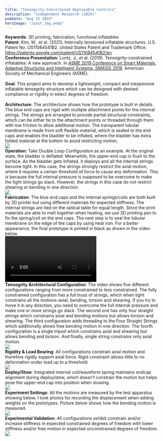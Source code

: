 ```yaml
---
title: "Tensegrity-Constrained Deployable Controls"
description: "Independent Research (2019)"
pubDate: "Aug 15 2019"
heroImage: "/post_img.webp"
---
```

<div class="py-2">
    <text class="text-lg">
        <b>Keywords</b>: 3D printing, fabrication, functional inflatables</br>
        <b>Patent</b>: Kim, W., et al. (2021). Internally tensioned inflatable structures. U.S. Patent No. US11084541B2. United States Patent and Trademark Office. <a href="https://patents.google.com/patent/US11084541B2/en" target="_blank"><u>https://patents.google.com/patent/US11084541B2/en</u></a></br>
        <b>Conference Presentation</b>: Luntz, J., et al. (2019). Tensegrity-constrained inflatables: A new approach. In <a href="https://event.asme.org/Events/media/library/resources/smasis/SMASIS-Final-Program.pdf" target="_blank"><u>ASME 2019 Conference on Smart Materials, Adaptive Structures and Intelligent Systems, SMASIS 2019</u></a>. American Society of Mechanical Engineers (ASME).</br>
        </br>
        <b>Goal</b>: This project aims to develop a lightweight, compact and inexpensive inflatable tensegrity structure which can be designed with desired compliance or rigidity in select degrees of freedom.</br>
        </br>
        <b>Architecture</b>: The architecture shows how the prototype is built in details. The blue end caps are rigid with multiple attachment points for the internal strings. The strings are arranged to provide partial structural constraints, which can be either tie to the attachment points or threaded through them with low friction to allow additional motion. The transparent tubular membrane is made from soft flexible material, which is sealed to the end caps and enables the bladder to be inflated, where the bladder has extra folded material at the bottom to avoid restricting motion.</br>
    </text>   
</div>
<Image class="text-img" format="webp" width={300} height={300} src="/project_2019_tensegrity_fig1.png"/>
<div class="py-2">
    <text class="text-lg">
        <b>Operation</b>: Take Double Loop Configuration as an example. At the original state, the bladder is deflated. Meanwhile, the upper-end cap is flush to the surface. As the bladder gets inflated, it deploys and all the internal strings become tight. In this case, the strings strongly restrict the axial motion, where it requires a certain threshold of force to cause any deformation. This is because the full internal pressure is supposed to be overcome to make the tight strings go slack. However, the strings in this case do not restrict shearing or bending in one direction.</br>
    </text>   
</div>
<Image class="text-img" format="webp" width={300} height={300} src="/project_2019_tensegrity_fig2.png"/>
<div class="py-2">
    <text class="text-lg">
        <b>Fabrication</b>: The blue end caps and the internal springs/coils are both built by 3D printer but using different materials for expected stiffness. The internal strings are tied on the optical table for equal length. Since the print materials are able to melt together when heating, we use 3D printing pen to fix the spring/coil on the end caps. The next step is to seal the tubular membrane on the edge of the caps by using heat iron. For a better appearance, the final prototype is printed in black as shown in the video below.</br>
    </text>   
    <video width={300} height={300} controls>
        <source src="/project_2019_tensegrity_video1.mp4" type="video/mp4">
    </video>
</div>
<div class="py-2">
    <text class="text-lg">
        <b>Tensegrity Architectural Configuration</b>: The video shows five different configurations ranging from more constrained to less constrained. The fully constrained configuration has a full truss of strings, which when tight constrains all the motions-axial, bending, torsion and shearing. If you try to move it in any direction, you need to overcome the full internal pressure and make one or more strings go slack. The second one has only four straight strings which constrains axial and bending motions but allows torsion and shearing. The third configuration adds threading to the Four Straight Strings which additionally allows free bending motion in one direction. The fourth configuration is a single tripod which constrains axial and shearing but allows bending and torsion. And finally, single string constrains only axial motion.</br>
    </text>   
</div>
<Image class="text-img" format="webp" width={300} height={300} src="/project_2019_tensegrity_fig3.png"/>
<div class="py-2">
    <text class="text-lg">
        <b>Rigidity & Load Bearing</b>: All configurations constrain axial motion and therefore rigidly support axial force. Rigid constraint allows little to no deformation under load up to a threshold.</br>
    </text>   
</div>
<Image class="text-img" format="webp" width={300} height={300} src="/project_2019_tensegrity_fig4.png"/>
<div class="py-2">
    <text class="text-lg">
        <b>Deploy/Stow</b>: Integrated internal coil/waveform spring maintains endcap alignment during deploy/stow, which doesn’t constrain the motion but helps pose the upper-end cap into position when stowing.</br>
    </text>   
</div>
<Image class="text-img" format="webp" width={300} height={300} src="/project_2019_tensegrity_fig5.png"/>
<div class="py-2">
    <text class="text-lg">
        <b>Experiment Settings</b>: All the motions are measured by the test apparatus showing below. I took photos for recording the displacement when adding weights on the prototypes. Picture below shows how the bending motion is measured.</br>
    </text>   
</div>
<Image class="text-img" format="webp" width={300} height={300} src="/project_2019_tensegrity_fig6.png"/>
<div class="py-2">
    <text class="text-lg">
        <b>Experimental Validation</b>: All configurations exhibit constrain and/or increase stiffness in expected constrained degrees of freedom with lower stiffness and/or free motion in expected unconstrained degrees of freedom.</br>
    </text>   
</div>
<Image class="text-img" format="webp" width={300} height={300} src="/project_2019_tensegrity_fig7.png"/>
